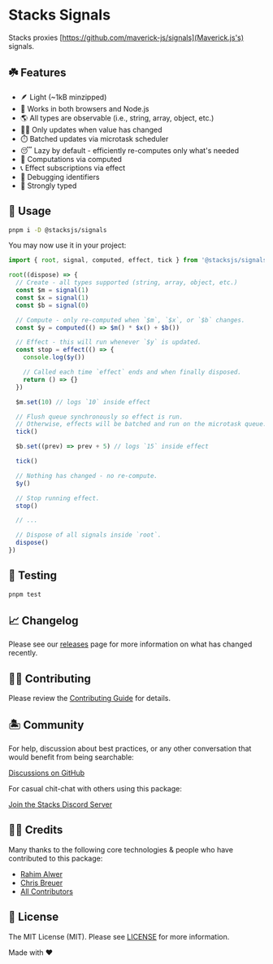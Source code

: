 # Stacks Signals

Stacks proxies [https://github.com/maverick-js/signals](Maverick.js's) signals.

## ☘️ Features

- 🪶 Light (~1kB minzipped)
- 💽 Works in both browsers and Node.js
- 🌎 All types are observable (i.e., string, array, object, etc.)
- 🕵️‍♀️ Only updates when value has changed
- ⏱️ Batched updates via microtask scheduler
- 😴 Lazy by default - efficiently re-computes only what's needed
- 🔬 Computations via computed
- 📞 Effect subscriptions via effect
- 🐛 Debugging identifiers
- 💪 Strongly typed

## 🤖 Usage

```bash
pnpm i -D @stacksjs/signals
```

You may now use it in your project:

```ts
import { root, signal, computed, effect, tick } from '@stacksjs/signals'

root((dispose) => {
  // Create - all types supported (string, array, object, etc.)
  const $m = signal(1)
  const $x = signal(1)
  const $b = signal(0)

  // Compute - only re-computed when `$m`, `$x`, or `$b` changes.
  const $y = computed(() => $m() * $x() + $b())

  // Effect - this will run whenever `$y` is updated.
  const stop = effect(() => {
    console.log($y())

    // Called each time `effect` ends and when finally disposed.
    return () => {}
  })

  $m.set(10) // logs `10` inside effect

  // Flush queue synchronously so effect is run.
  // Otherwise, effects will be batched and run on the microtask queue.
  tick()

  $b.set((prev) => prev + 5) // logs `15` inside effect

  tick()

  // Nothing has changed - no re-compute.
  $y()

  // Stop running effect.
  stop()

  // ...

  // Dispose of all signals inside `root`.
  dispose()
})
```

## 🧪 Testing

```bash
pnpm test
```

## 📈 Changelog

Please see our [releases](https://github.com/stacksjs/stacks/releases) page for more information on what has changed recently.

## 💪🏼 Contributing

Please review the [Contributing Guide](https://github.com/stacksjs/contributing) for details.

## 🏝 Community

For help, discussion about best practices, or any other conversation that would benefit from being searchable:

[Discussions on GitHub](https://github.com/stacksjs/stacks/discussions)

For casual chit-chat with others using this package:

[Join the Stacks Discord Server](https://discord.ow3.org)

## 🙏🏼 Credits

Many thanks to the following core technologies & people who have contributed to this package:

- [Rahim Alwer](https://github.com/maverick-js/signals)
- [Chris Breuer](https://github.com/chrisbbreuer)
- [All Contributors](../../contributors)

## 📄 License

The MIT License (MIT). Please see [LICENSE](https://github.com/stacksjs/stacks/tree/main/LICENSE.md) for more information.

Made with ❤️
